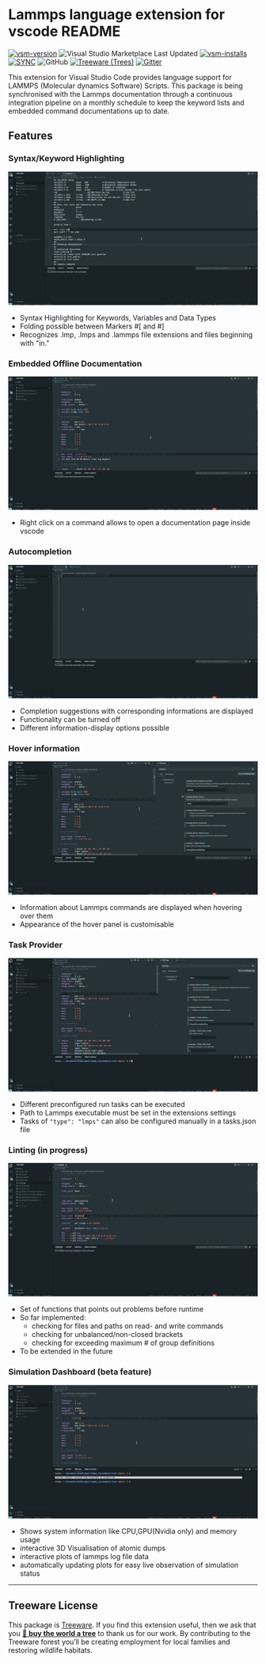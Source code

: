 # Lammps language extension for vscode README


[![vsm-version](https://custom-icon-badges.demolab.com/visual-studio-marketplace/v/thfriedrich.lammps?style=flat&label=VS%20Marketplace&logo=visual-studio-code)](https://marketplace.visualstudio.com/items?itemName=thfriedrich.lammps)
![Visual Studio Marketplace Last Updated](https://custom-icon-badges.demolab.com/visual-studio-marketplace/last-updated/thfriedrich.lammps?style=flat&label=Last%20Update&logo=visual-studio-code)
[![vsm-installs](https://custom-icon-badges.demolab.com/visual-studio-marketplace/i/thfriedrich.lammps?style=flat&label=installs&logo=visual-studio-code&color=brightgreen)](https://marketplace.visualstudio.com/items?itemName=thfriedrich.lammps)
[![SYNC](https://github.com/ThFriedrich/lammps_vscode/actions/workflows/sync.yml/badge.svg)](https://github.com/ThFriedrich/lammps_vscode/actions/workflows/sync.yml)
![GitHub](https://custom-icon-badges.herokuapp.com/github/license/thfriedrich/lammps_vscode?color=brightgreen&logo=repo)
[![Treeware (Trees)](https://custom-icon-badges.demolab.com/treeware/trees/thfriedrich/lammps_vscode?color=brightgreen&label=Plant%20Tree&logo=treeware&logoColor=brightgreen)](https://plant.treeware.earth/thfriedrich/lammps_vscode)
[![Gitter](https://img.shields.io/gitter/room/thfriedrich/lammps_vscode?logo=gitter)](https://gitter.im/lammps_vscode/community)

This extension for Visual Studio Code provides language support for LAMMPS (Molecular dynamics Software) Scripts.
This package is being synchronised with the Lammps documentation through a continuous integration pipeline on a monthly schedule to keep the keyword lists and embedded command documentations up to date.

## Features

### Syntax/Keyword Highlighting 
![Syntax Highlighting](imgs/lammps-lng-anim.gif)

- Syntax Highlighting for Keywords, Variables and Data Types
- Folding possible between Markers #[ and #]
- Recognizes .lmp, .lmps and .lammps file extensions and files beginning with "in."

### Embedded Offline Documentation 

![Embedded Offline Documentation](imgs/doc_panel.gif)

- Right click on a command allows to open a documentation page inside vscode

### Autocompletion

![Autocompletion](imgs/autocomplete.gif)

- Completion suggestions with corresponding informations are displayed
- Functionality can be turned off
- Different information-display options possible 

### Hover information

![Hover](imgs/hover.gif)

- Information about Lammps commands are displayed when hovering over them
- Appearance of the hover panel is customisable

### Task Provider

![Tasks](imgs/run_task.gif)

- Different preconfigured run tasks can be executed
- Path to Lammps executable must be set in the extensions settings 
- Tasks of `"type": "lmps"` can also be configured manually in a tasks.json file

### Linting (in progress)

![Lint](imgs/lint.gif)

- Set of functions that points out problems before runtime
- So far implemented: 
  - checking for files and paths on read- and write commands
  - checking for unbalanced/non-closed brackets
  - checking for exceeding maximum # of group definitions
- To be extended in the future


### Simulation Dashboard (beta feature)

![Dashboard](imgs/dashboard.gif)

 - Shows system information like CPU,GPU(Nvidia only) and memory usage
 - interactive 3D Visualisation of atomic dumps
 - interactive plots of lammps log file data
 - automatically updating plots for easy live observation of simulation status

--- 


## Treeware License            
This package is [Treeware](https://treeware.earth). If you find this extension useful, then we ask that you [🌱 **buy the world a tree**](https://plant.treeware.earth/thfriedrich/lammps_vscode) to thank us for our work. By contributing to the Treeware forest you’ll be creating employment for local families and restoring wildlife habitats.
